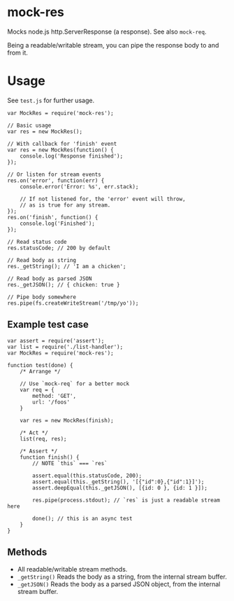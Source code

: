 mock-res
========

Mocks node.js http.ServerResponse (a response). See also `mock-req`.

Being a readable/writable stream, you can pipe the response body to and from it.

# Usage
See `test.js` for further usage.

	var MockRes = require('mock-res');

	// Basic usage
	var res = new MockRes();

	// With callback for 'finish' event
	var res = new MockRes(function() {
		console.log('Response finished');
	});

	// Or listen for stream events
	res.on('error', function(err) {
		console.error('Error: %s', err.stack);

		// If not listened for, the 'error' event will throw,
		// as is true for any stream.
	});
	res.on('finish', function() {
		console.log('Finished');
	});

	// Read status code
	res.statusCode; // 200 by default

	// Read body as string
	res._getString(); // 'I am a chicken';

	// Read body as parsed JSON
	res._getJSON(); // { chicken: true }

	// Pipe body somewhere
	res.pipe(fs.createWriteStream('/tmp/yo'));

## Example test case

	var assert = require('assert');
	var list = require('./list-handler');
	var MockRes = require('mock-res');

	function test(done) {
		/* Arrange */

		// Use `mock-req` for a better mock
		var req = {
			method: 'GET',
			url: '/foos'
		}

		var res = new MockRes(finish);

		/* Act */
		list(req, res);

		/* Assert */
		function finish() {
			// NOTE `this` === `res`

			assert.equal(this.statusCode, 200);
			assert.equal(this._getString(), '[{"id":0},{"id":1}]');
			assert.deepEqual(this._getJSON(), [{id: 0 }, {id: 1 }]);

			res.pipe(process.stdout); // `res` is just a readable stream here

			done(); // this is an async test
		}
	}

## Methods

* All readable/writable stream methods.
* `_getString()` Reads the body as a string, from the internal stream buffer.
* `_getJSON()` Reads the body as a parsed JSON object, from the internal stream buffer.
